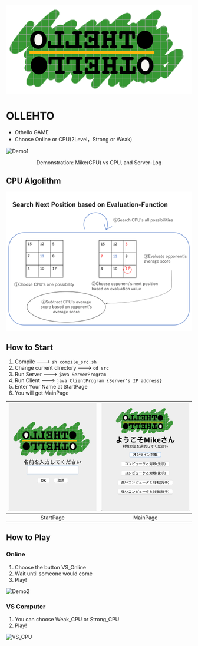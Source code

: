 ![OLLEHTO](/img/OthelloTitle.png "Title Image")

# OLLEHTO
* Othello GAME
* Choose Online or CPU(2Level，Strong or Weak)

![Demo1](https://user-images.githubusercontent.com/34239241/116850234-42d8ae80-ac2b-11eb-8a6c-cfa20ed51e3a.gif)

<p style="text-align:center">Demonstration: Mike(CPU) vs CPU, and Server-Log</p>


## CPU Algolithm
![Algolithm](/img/algolithm.png "CPU Algolithm")

## How to Start
1. Compile ---> `sh compile_src.sh`
2. Change current directory ---> `cd src`
3. Run Server ---> `java ServerProgram`
4. Run Client ---> `java ClientProgram {Server's IP address}`
5. Enter Your Name at StartPage
6. You will get MainPage

|![StartPage.png](img/StartPage.png)|![MainPage.png](img/MainPage.png)|
|:---:|:---:|
|StartPage|MainPage|


## How to Play
### Online
1. Choose the button VS_Online
2. Wait until someone would come
3. Play!

![Demo2](https://user-images.githubusercontent.com/34239241/116851287-158d0000-ac2d-11eb-9c82-eb8837124261.gif)

### VS Computer
1. You can choose Weak_CPU or Strong_CPU
2. Play!

<img src=https://user-images.githubusercontent.com/34239241/116851884-3f92f200-ac2e-11eb-9465-663924eff8ae.gif alt=VS_CPU width=430 height=530>